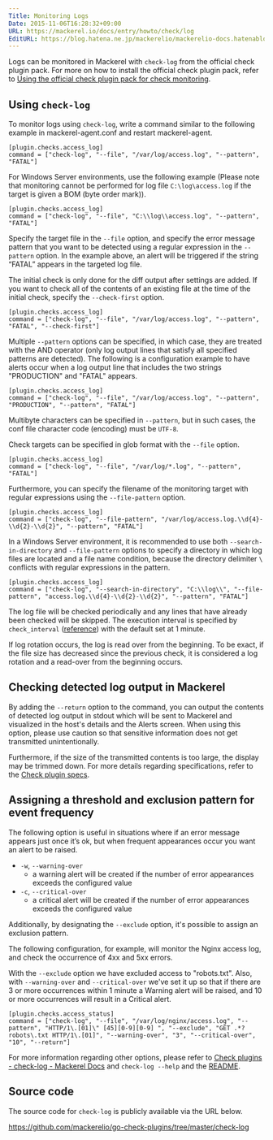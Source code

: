 ```yaml
---
Title: Monitoring Logs
Date: 2015-11-06T16:28:32+09:00
URL: https://mackerel.io/docs/entry/howto/check/log
EditURL: https://blog.hatena.ne.jp/mackerelio/mackerelio-docs.hatenablog.mackerel.io/atom/entry/6653458415127142958
---
```


Logs can be monitored in Mackerel with `check-log` from the official check plugin pack. For more on how to install the official check plugin pack, refer to [Using the official check plugin pack for check monitoring](https://mackerel.io/docs/entry/howto/mackerel-check-plugins).

## Using `check-log`

To monitor logs using `check-log`, write a command similar to the following example in mackerel-agent.conf and restart mackerel-agent.

```config
[plugin.checks.access_log]
command = ["check-log", "--file", "/var/log/access.log", "--pattern", "FATAL"]
```

For Windows Server environments, use the following example (Please note that monitoring cannot be performed for log file `C:\log\access.log` if the target is given a BOM (byte order mark)).

```config
[plugin.checks.access_log]
command = ["check-log", "--file", "C:\\log\\access.log", "--pattern", "FATAL"]
```

Specify the target file in the `--file` option, and specify the error message pattern that you want to be detected using a regular expression in the `--pattern` option. In the example above,  an alert will be triggered if the string “FATAL” appears in the targeted log file. 

The initial check is only done for the diff output after settings are added. If you want to check all of the contents of an existing file at the time of the initial check, specify the `--check-first` option.

```config
[plugin.checks.access_log]
command = ["check-log", "--file", "/var/log/access.log", "--pattern", "FATAL", "--check-first"]
```

Multiple `--pattern` options can be specified, in which case, they are treated with the AND operator (only log output lines that satisfy all specified patterns are detected). The following is a configuration example to have alerts occur when a log output line that includes the two strings "PRODUCTION" and "FATAL" appears.

```config
[plugin.checks.access_log]
command = ["check-log", "--file", "/var/log/access.log", "--pattern", "PRODUCTION", "--pattern", "FATAL"]
```

Multibyte characters can be specified in `--pattern`, but in such cases, the conf file character code (encoding) must be `UTF-8`.

Check targets can be specified in glob format with the `--file` option.

```config
[plugin.checks.access_log]
command = ["check-log", "--file", "/var/log/*.log", "--pattern", "FATAL"]
```

Furthermore, you can specify the filename of the monitoring target with regular expressions using the `--file-pattern` option.

```config
[plugin.checks.access_log]
command = ["check-log", "--file-pattern", "/var/log/access.log.\\d{4}-\\d{2}-\\d{2}", "--pattern", "FATAL"]
```

In a Windows Server environment, it is recommended to use both `--search-in-directory` and `--file-pattern` options to specify a directory in which log files are located and a file name condition, because the directory delimiter `\` conflicts with regular expressions in the pattern.

```config
[plugin.checks.access_log]
command = ["check-log", "--search-in-directory", "C:\\log\\", "--file-pattern", "access.log.\\d{4}-\\d{2}-\\d{2}", "--pattern", "FATAL"]
```

The log file will be checked periodically and any lines that have already been checked will be skipped. The execution interval is specified by `check_interval` ([reference](https://mackerel.io/docs/entry/custom-checks)) with the default set at 1 minute.


If log rotation occurs, the log is read over from the beginning. To be exact, if the file size has decreased since the previous check, it is considered a log rotation and a read-over from the beginning occurs.  

## Checking detected log output in Mackerel

By adding the `--return` option to the command, you can output the contents of detected log output in stdout which will be sent to Mackerel and visualized in the host's details and the Alerts screen. When using this option, please use caution so that sensitive information does not get transmitted unintentionally.

Furthermore, if the size of the transmitted contents is too large, the display may be trimmed down. For more details regarding specifications, refer to the [Check plugin specs](https://mackerel.io/docs/entry/custom-checks#plugin).

## Assigning a threshold and exclusion pattern for event frequency

The following option is useful in situations where if an error message appears just once it’s ok, but when frequent appearances occur you want an alert to be raised.

- `-w`, `--warning-over`
  - a warning alert will be created if the number of error appearances exceeds the configured value
- `-c`, `--critical-over`
  - a critical alert will be created if the number of error appearances exceeds the configured value
  
Additionally, by designating the `--exclude` option, it's possible to assign an exclusion pattern.

The following configuration, for example, will monitor the Nginx access log, and check the occurrence of 4xx and 5xx errors.

With the `--exclude` option we have excluded access to "robots.txt". Also, with `--warning-over` and `--critical-over` we've set it up so that if there are 3 or more occurrences within 1 minute a Warning alert will be raised, and 10 or more occurrences will result in a Critical alert.

```config
[plugin.checks.access_status]
command = ["check-log", "--file", "/var/log/nginx/access.log", "--pattern", "HTTP/1\.[01]\" [45][0-9][0-9] ", "--exclude", "GET .*?robots\.txt HTTP/1\.[01]", "--warning-over", "3", "--critical-over", "10", "--return"]
```

For more information regarding other options, please refer to [Check plugins - check-log - Mackerel Docs](https://mackerel.io/docs/entry/plugins/check-log) and `check-log --help` and the [README](https://github.com/mackerelio/go-check-plugins/blob/master/check-log/README.md).

## Source code

The source code for `check-log` is publicly available via the URL below.

<https://github.com/mackerelio/go-check-plugins/tree/master/check-log>
